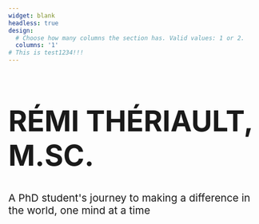 ```yaml
---
widget: blank
headless: true
design:
  # Choose how many columns the section has. Valid values: 1 or 2.
  columns: '1'
# This is test1234!!!
---
```




<style>
.container {
    height: 125px;
    position: absolute;
    top: 50%;
    text-align: center;
    /* #container h1, #container p   {  } /* 
</style>

<div id="container">
<h1 style="font-size: calc(100% + 4.5vw)"> RÉMI THÉRIAULT, M.SC. </h1>
<p style="font-size: calc(100% + 0.7vw)">
A PhD student's journey to making a difference in the world, one mind at a time</p>
</div>